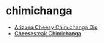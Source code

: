 # chimichanga

 * [Arizona Cheesy Chimichanga Dip](../index/a/arizona-cheesy-chimichanga-dip.json)
 * [Cheesesteak Chimichanga](../index/c/cheesesteak-chimichanga.json)

